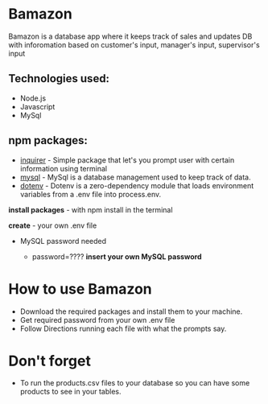 # Bamazon
Bamazon is a database app where it keeps track of sales and updates DB with inforomation based on customer's input, manager's input, supervisor's input


## Technologies used:

* Node.js
* Javascript
* MySql

## npm packages: 
* [inquirer](https://www.npmjs.com/package/inquirer) - Simple package that let's you prompt user with certain information using terminal
* [mysql](https://www.npmjs.com/package/mysql) - MySql is a database management used to keep track of data.
* [dotenv](https://www.npmjs.com/package/dotenv) - Dotenv is a zero-dependency module that loads environment variables from a .env file into process.env.

**install packages** -  with npm install in the terminal 

**create** - your own .env file

* MySQL password needed

	* password=???? **insert your own MySQL password** 


# How to use Bamazon

* Download the required packages and install them to your machine.
* Get required password from your own .env file
* Follow Directions running each file with what the prompts say.


# Don't forget

* To run the products.csv files to your database so you can have some products to see in your tables.